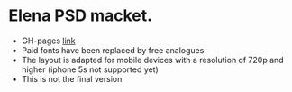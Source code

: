# Elena PSD macket.
* GH-pages [link](https://rkfr.github.io/elena_psd.github.io/)
* Paid fonts have been replaced by free analogues
* The layout is adapted for mobile devices with a resolution of 720p and higher (iphone 5s not supported yet)
* This is not the final version
